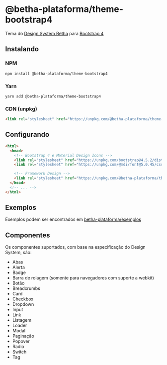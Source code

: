 # @betha-plataforma/theme-bootstrap4

Tema do [Design System Betha](https://design.plataforma.betha.cloud/) para [Bootstrap 4](https://getbootstrap.com/docs/4.5/)

## Instalando

### NPM

```shell
npm install @betha-plataforma/theme-bootstrap4
```

### Yarn

```shell
yarn add @betha-plataforma/theme-bootstrap4
```

### CDN (unpkg)

```html
<link rel="stylesheet" href="https://unpkg.com/@betha-plataforma/theme-bootstrap4">
```

## Configurando

```html
<html>
  <head>
    <!-- Bootstrap 4 e Material Design Icons -->
    <link rel="stylesheet" href="https://unpkg.com/bootstrap@4.5.2/dist/css/bootstrap.min.css">
    <link rel="stylesheet" href="https://unpkg.com/@mdi/font@5.0.45/css/materialdesignicons.min.css">

    <!-- Framework Design -->
    <link rel="stylesheet" href="https://unpkg.com/@betha-plataforma/theme-bootstrap4">
  </head>
  <!-- ... -->
</html>
```

## Exemplos

Exemplos podem ser encontrados em [betha-plataforma/exemplos](https://github.com/betha-plataforma/exemplos)

## Componentes

Os componentes suportados, com base na especificação do Design System, são:

* Abas
* Alerta
* Badge
* Barra de rolagem (somente para navegadores com suporte a webkit)
* Botão
* Breadcrumbs
* Card
* Checkbox
* Dropdown
* Input
* Link
* Listagem
* Loader
* Modal
* Paginação
* Popover
* Radio
* Switch
* Tag
